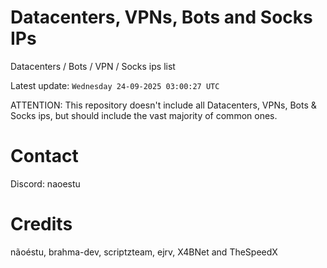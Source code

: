 # Datacenters, VPNs, Bots and Socks IPs
 
Datacenters / Bots / VPN / Socks ips list

Latest update: `Wednesday 24-09-2025 03:00:27 UTC` 

ATTENTION: This repository doesn't include all Datacenters, VPNs, Bots & Socks ips, 
but should include the vast majority of common ones.

# Contact
Discord: naoestu

# Credits
nãoéstu, brahma-dev, scriptzteam, ejrv, X4BNet and TheSpeedX
